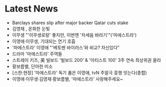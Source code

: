 # Latest News
-  Barclays shares slip after major backer Qatar cuts stake
-  김영재 , 온화한 눈빛
-  이무생 "'이무생로랑' 좋지만, 이번엔 '차세음 바라기'"('마에스트라')
-  이영애·이무생, 기대되는 연기 호흡
-  '마에스트라' 이영애 "'베토벤 바이러스'와 비교? 자신있다"
-  드라마 '마에스트라' 주역들
-  스트레이 키즈, 美 빌보드 '빌보드 200' & '아티스트 100' 3주 연속 최상위권 올라
-  황보름별, 단아한 미소
-  [스한:현장] '마에스트라' 독기 품은 이영애, tvN 주말극 흥행 잇는다(종합)
-  이영애·이무생·김영재·황보름별, '마에스트라' 사랑해주세요~

